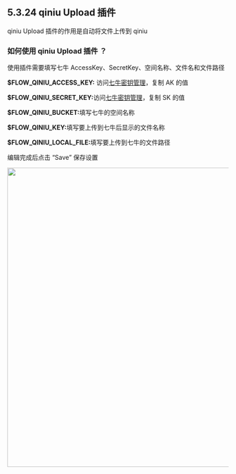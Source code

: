 ## 5.3.24 qiniu Upload 插件

qiniu Upload 插件的作用是自动将文件上传到 qiniu

### 如何使用 qiniu Upload 插件 ？

使用插件需要填写七牛 AccessKey、SecretKey、空间名称、文件名和文件路径

<b>$FLOW_QINIU_ACCESS_KEY:</b> 访问[七牛密钥管理](https://portal.qiniu.com/user/key)，复制 AK 的值

<b>$FLOW_QINIU_SECRET_KEY:</b>访问[七牛密钥管理](https://portal.qiniu.com/user/key)，复制 SK 的值

<b>$FLOW_QINIU_BUCKET:</b>填写七牛的空间名称

<b>$FLOW_QINIU_KEY:</b>填写要上传到七牛后显示的文件名称

<b>$FLOW_QINIU_LOCAL_FILE:</b>填写要上传到七牛的文件路径

编辑完成后点击 “Save” 保存设置

<img src="https://dn-shimo-image.qbox.me/RaZtk8ZN78AT5eud.png!thumbnail" width=680>
